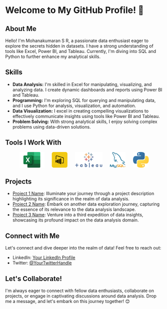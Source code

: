 # Welcome to My GitHub Profile! 👋

## About Me
Hello! I'm Mohanakumaran S R, a passionate data enthusiast eager to explore the secrets hidden in datasets. I have a strong understanding of tools like Excel, Power BI, and Tableau. Currently, I'm diving into SQL and Python to further enhance my analytical skills.

## Skills
- **Data Analysis:** I'm skilled in Excel for manipulating, visualizing, and analyzing data. I create dynamic dashboards and reports using Power BI and Tableau.
- **Programming:** I'm exploring SQL for querying and manipulating data, and I use Python for analysis, visualization, and automation.
- **Data Visualization:** I excel in creating compelling visualizations to effectively communicate insights using tools like Power BI and Tableau.
- **Problem Solving:** With strong analytical skills, I enjoy solving complex problems using data-driven solutions.

## Tools I Work With
<p align="center">
  <img src="excel_logo.png" alt="Excel" height="50" style="margin: 0 10px;"/>
  <img src="powerbi_logo.png" alt="Power BI" height="50" style="margin: 0 10px;"/>
  <img src="tableau_logo.png" alt="Tableau" height="50" style="margin: 0 10px;"/>
  <img src="sql_logo.png" alt="SQL" height="50" style="margin: 0 10px;"/>
  <img src="python_logo.png" alt="Python" height="50" style="margin: 0 10px;"/>
</p>

## Projects
- [Project 1 Name](link): Illuminate your journey through a project description highlighting its significance in the realm of data analysis.
- [Project 2 Name](link): Embark on another data exploration journey, capturing the essence of its relevance to the data analysis landscape.
- [Project 3 Name](link): Venture into a third expedition of data insights, showcasing its profound impact on the data analysis domain.

## Connect with Me
Let's connect and dive deeper into the realm of data! Feel free to reach out:
- LinkedIn: [Your LinkedIn Profile](link)
- Twitter: [@YourTwitterHandle](link)

## Let's Collaborate!
I'm always eager to connect with fellow data enthusiasts, collaborate on projects, or engage in captivating discussions around data analysis. Drop me a message, and let's embark on this journey together! 😊

